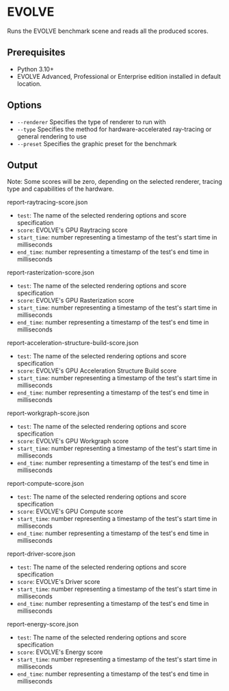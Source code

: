 
# EVOLVE

Runs the EVOLVE benchmark scene and reads all the produced scores.

## Prerequisites

- Python 3.10+
- EVOLVE Advanced, Professional or Enterprise edition installed in default location.

## Options

- `--renderer` Specifies the type of renderer to run with
- `--type` Specifies the method for hardware-accelerated ray-tracing or general rendering to use
- `--preset` Specifies the graphic preset for the benchmark

## Output

Note: Some scores will be zero, depending on the selected renderer, tracing type and capabilities of the hardware.

report-raytracing-score.json
- `test`: The name of the selected rendering options and score specification
- `score`: EVOLVE's GPU Raytracing score
- `start_time`: number representing a timestamp of the test's start time in milliseconds
- `end_time`: number representing a timestamp of the test's end time in milliseconds

report-rasterization-score.json
- `test`: The name of the selected rendering options and score specification
- `score`: EVOLVE's GPU Rasterization score
- `start_time`: number representing a timestamp of the test's start time in milliseconds
- `end_time`: number representing a timestamp of the test's end time in milliseconds

report-acceleration-structure-build-score.json
- `test`: The name of the selected rendering options and score specification
- `score`: EVOLVE's GPU Acceleration Structure Build score
- `start_time`: number representing a timestamp of the test's start time in milliseconds
- `end_time`: number representing a timestamp of the test's end time in milliseconds

report-workgraph-score.json
- `test`: The name of the selected rendering options and score specification
- `score`: EVOLVE's GPU Workgraph score
- `start_time`: number representing a timestamp of the test's start time in milliseconds
- `end_time`: number representing a timestamp of the test's end time in milliseconds

report-compute-score.json
- `test`: The name of the selected rendering options and score specification
- `score`: EVOLVE's GPU Compute score
- `start_time`: number representing a timestamp of the test's start time in milliseconds
- `end_time`: number representing a timestamp of the test's end time in milliseconds

report-driver-score.json
- `test`: The name of the selected rendering options and score specification
- `score`: EVOLVE's Driver score
- `start_time`: number representing a timestamp of the test's start time in milliseconds
- `end_time`: number representing a timestamp of the test's end time in milliseconds

report-energy-score.json
- `test`: The name of the selected rendering options and score specification
- `score`: EVOLVE's Energy score
- `start_time`: number representing a timestamp of the test's start time in milliseconds
- `end_time`: number representing a timestamp of the test's end time in milliseconds
